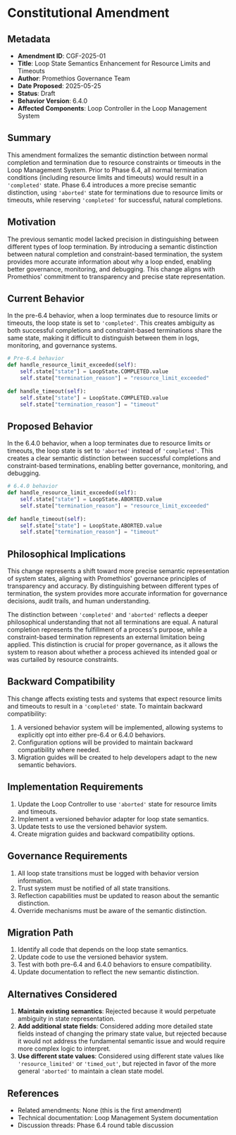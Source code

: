 # Constitutional Amendment
## Metadata
- **Amendment ID**: CGF-2025-01
- **Title**: Loop State Semantics Enhancement for Resource Limits and Timeouts
- **Author**: Promethios Governance Team
- **Date Proposed**: 2025-05-25
- **Status**: Draft
- **Behavior Version**: 6.4.0
- **Affected Components**: Loop Controller in the Loop Management System

## Summary
This amendment formalizes the semantic distinction between normal completion and termination due to resource constraints or timeouts in the Loop Management System. Prior to Phase 6.4, all normal termination conditions (including resource limits and timeouts) would result in a `'completed'` state. Phase 6.4 introduces a more precise semantic distinction, using `'aborted'` state for terminations due to resource limits or timeouts, while reserving `'completed'` for successful, natural completions.

## Motivation
The previous semantic model lacked precision in distinguishing between different types of loop termination. By introducing a semantic distinction between natural completion and constraint-based termination, the system provides more accurate information about why a loop ended, enabling better governance, monitoring, and debugging. This change aligns with Promethios' commitment to transparency and precise state representation.

## Current Behavior
In the pre-6.4 behavior, when a loop terminates due to resource limits or timeouts, the loop state is set to `'completed'`. This creates ambiguity as both successful completions and constraint-based terminations share the same state, making it difficult to distinguish between them in logs, monitoring, and governance systems.

```python
# Pre-6.4 behavior
def handle_resource_limit_exceeded(self):
    self.state["state"] = LoopState.COMPLETED.value
    self.state["termination_reason"] = "resource_limit_exceeded"
    
def handle_timeout(self):
    self.state["state"] = LoopState.COMPLETED.value
    self.state["termination_reason"] = "timeout"
```

## Proposed Behavior
In the 6.4.0 behavior, when a loop terminates due to resource limits or timeouts, the loop state is set to `'aborted'` instead of `'completed'`. This creates a clear semantic distinction between successful completions and constraint-based terminations, enabling better governance, monitoring, and debugging.

```python
# 6.4.0 behavior
def handle_resource_limit_exceeded(self):
    self.state["state"] = LoopState.ABORTED.value
    self.state["termination_reason"] = "resource_limit_exceeded"
    
def handle_timeout(self):
    self.state["state"] = LoopState.ABORTED.value
    self.state["termination_reason"] = "timeout"
```

## Philosophical Implications
This change represents a shift toward more precise semantic representation of system states, aligning with Promethios' governance principles of transparency and accuracy. By distinguishing between different types of termination, the system provides more accurate information for governance decisions, audit trails, and human understanding.

The distinction between `'completed'` and `'aborted'` reflects a deeper philosophical understanding that not all terminations are equal. A natural completion represents the fulfillment of a process's purpose, while a constraint-based termination represents an external limitation being applied. This distinction is crucial for proper governance, as it allows the system to reason about whether a process achieved its intended goal or was curtailed by resource constraints.

## Backward Compatibility
This change affects existing tests and systems that expect resource limits and timeouts to result in a `'completed'` state. To maintain backward compatibility:

1. A versioned behavior system will be implemented, allowing systems to explicitly opt into either pre-6.4 or 6.4.0 behaviors.
2. Configuration options will be provided to maintain backward compatibility where needed.
3. Migration guides will be created to help developers adapt to the new semantic behaviors.

## Implementation Requirements
1. Update the Loop Controller to use `'aborted'` state for resource limits and timeouts.
2. Implement a versioned behavior adapter for loop state semantics.
3. Update tests to use the versioned behavior system.
4. Create migration guides and backward compatibility options.

## Governance Requirements
1. All loop state transitions must be logged with behavior version information.
2. Trust system must be notified of all state transitions.
3. Reflection capabilities must be updated to reason about the semantic distinction.
4. Override mechanisms must be aware of the semantic distinction.

## Migration Path
1. Identify all code that depends on the loop state semantics.
2. Update code to use the versioned behavior system.
3. Test with both pre-6.4 and 6.4.0 behaviors to ensure compatibility.
4. Update documentation to reflect the new semantic distinction.

## Alternatives Considered
1. **Maintain existing semantics**: Rejected because it would perpetuate ambiguity in state representation.
2. **Add additional state fields**: Considered adding more detailed state fields instead of changing the primary state value, but rejected because it would not address the fundamental semantic issue and would require more complex logic to interpret.
3. **Use different state values**: Considered using different state values like `'resource_limited'` or `'timed_out'`, but rejected in favor of the more general `'aborted'` to maintain a clean state model.

## References
- Related amendments: None (this is the first amendment)
- Technical documentation: Loop Management System documentation
- Discussion threads: Phase 6.4 round table discussion
